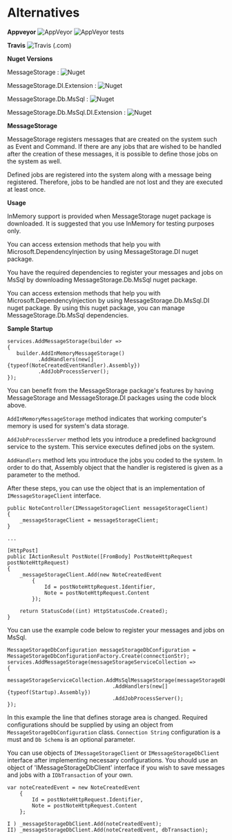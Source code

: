 # Alternatives

**Appveyor**
![AppVeyor](https://img.shields.io/appveyor/ci/ademcatamak/messagestorage.svg) ![AppVeyor tests](https://img.shields.io/appveyor/tests/ademcatamak/messagestorage.svg)

**Travis**
![Travis (.com)](https://img.shields.io/travis/AdemCatamak/MessageStorage.svg)

**Nuget Versions**

MessageStorage : ![Nuget](https://img.shields.io/nuget/v/MessageStorage.svg)

MessageStorage.DI.Extension : ![Nuget](https://img.shields.io/nuget/v/MessageStorage.DI.Extension.svg)

MessageStorage.Db.MsSql : ![Nuget](https://img.shields.io/nuget/v/MessageStorage.Db.MsSql.svg)

MessageStorage.Db.MsSql.DI.Extension : ![Nuget](https://img.shields.io/nuget/v/MessageStorage.Db.MsSql.DI.Extension.svg)

**MessageStorage**

MessageStorage registers messages that are created on the system such as Event and Command. If there are any jobs that are wished to be handled after the creation of these messages, it is possible to define those jobs on the system as well.

Defined jobs are registered into the system along with a message being registered. Therefore, jobs to be handled are not lost and they are executed at least once.

 **Usage**
 
InMemory support is provided when MessageStorage nuget package is downloaded. It is suggested that you use InMemory for testing purposes only.
 
You can access extension methods that help you with Microsoft.DependencyInjection by using MessageStorage.DI nuget package.
 
You have the required dependencies to register your messages and jobs on MsSql by downloading MessageStorage.Db.MsSql nuget package.
 
You can access extension methods that help you with Microsoft.DependencyInjection by using MessageStorage.Db.MsSql.DI nuget package. By using this nuget package, you can manage MessageStorage.Db.MsSql dependencies.
 
 **Sample Startup** 
 
 ```
services.AddMessageStorage(builder =>
{
    builder.AddInMemoryMessageStorage()
           .AddHandlers(new[] {typeof(NoteCreatedEventHandler).Assembly})
           .AddJobProcessServer();
});
```

You can benefit from the MessageStorage package's features by having MessageStorage and MessageStorage.DI packages using the code block above.

`AddInMemoryMessageStorage` method indicates that working computer's memory is used for system's data storage.

`AddJobProcessServer` method lets you introduce a predefined background service to the system. This service executes defined jobs on the system.

`AddHandlers` method lets you introduce the jobs you coded to the system. In order to do that, Assembly object that the handler is registered is given as a parameter to the method.

After these steps, you can use the object that is an implementation of `IMessageStorageClient` interface.

```
public NoteController(IMessageStorageClient messageStorageClient)
{
    _messageStorageClient = messageStorageClient;
}

...

[HttpPost]
public IActionResult PostNote([FromBody] PostNoteHttpRequest postNoteHttpRequest)
{
    _messageStorageClient.Add(new NoteCreatedEvent
        {
            Id = postNoteHttpRequest.Identifier,
            Note = postNoteHttpRequest.Content
        });

    return StatusCode((int) HttpStatusCode.Created);
}
```

You can use the example code below to register your messages and jobs on MsSql.

 ```
MessageStorageDbConfiguration messageStorageDbConfiguration = MessageStorageDbConfigurationFactory.Create(connectionStr);
services.AddMessageStorage(messageStorageServiceCollection =>
{
    messageStorageServiceCollection.AddMsSqlMessageStorage(messageStorageDbConfiguration)
                                   .AddHandlers(new[] {typeof(Startup).Assembly})
                                   .AddJobProcessServer();
});
```

In this example the line that defines storage area is changed. Required configurations should be supplied by using an object from `MessageStorageDbConfiguration` class. `Connection String` configuration is a must and `Db Schema` is an optional parameter.

You can use objects of `IMessageStorageClient` or `IMessageStorageDbClient` interface after implementing necessary configurations. You should use an object of 'IMessageStorageDbClient' interface if you wish to save messages and jobs with a `IDbTransaction` of your own.

```
var noteCreatedEvent = new NoteCreatedEvent
    {
        Id = postNoteHttpRequest.Identifier,
        Note = postNoteHttpRequest.Content
    };

I ) _messageStorageDbClient.Add(noteCreatedEvent);
II) _messageStorageDbClient.Add(noteCreatedEvent, dbTransaction); 
```


